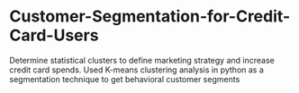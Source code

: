 # Customer-Segmentation-for-Credit-Card-Users
Determine statistical clusters to define marketing strategy and increase credit card spends. Used K-means  clustering analysis in python as a segmentation technique to get behavioral customer segments
